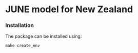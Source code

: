 
# JUNE model for New Zealand

### Installation
The package can be installed using:

```
make create_env
```